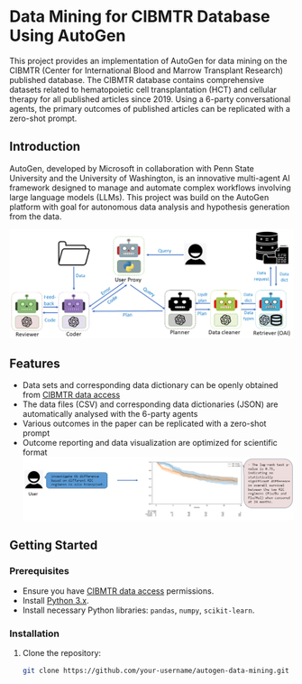 # Data Mining for CIBMTR Database Using AutoGen 

This project provides an implementation of AutoGen for data mining on the CIBMTR (Center for International Blood and Marrow Transplant Research) published database. 
The CIBMTR database contains comprehensive datasets related to hematopoietic cell transplantation (HCT) and cellular therapy for all published articles since 2019. 
Using a 6-party conversational agents, the primary outcomes of published articles can be replicated with a zero-shot prompt. 

## Introduction

AutoGen, developed by Microsoft in collaboration with Penn State University and the University of Washington, is an innovative multi-agent AI framework designed to manage and automate complex workflows involving large language models (LLMs). 
This project was build on the AutoGen platform with goal for autonomous data analysis and hypothesis generation from the data. 

![This is a demonstation of the 6-party agents](https://github.com/jwang-580/CIBMTR_data/blob/8495b4321bcd6ef64012ac34eb311ce0720341e0/data_files/6_party_agents.png)

## Features

- Data sets and corresponding data dictionary can be openly obtained from [CIBMTR data access](https://cibmtr.org/CIBMTR/Resources/Publicly-Available-Datasets)
- The data files (CSV) and corresponding data dictionaries (JSON) are automatically analysed with the 6-party agents
- Various outcomes in the paper can be replicated with a zero-shot prompt
- Outcome reporting and data visualization are optimized for scientific format
![This is a demonstration of zero-shot prompting](https://github.com/jwang-580/CIBMTR_data/blob/c30e5d6631cb3ab319159bbed7dc95ee18129d74/data_files/zero_shot_example.png)

## Getting Started

### Prerequisites

- Ensure you have [CIBMTR data access](https://www.cibmtr.org) permissions.
- Install [Python 3.x](https://www.python.org/downloads/).
- Install necessary Python libraries: `pandas`, `numpy`, `scikit-learn`.

### Installation

1. Clone the repository:
   ```sh
   git clone https://github.com/your-username/autogen-data-mining.git

